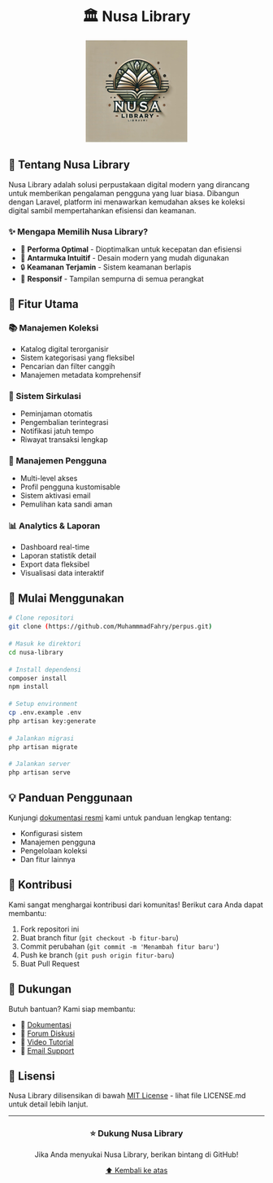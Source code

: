 <div align="center">
  
# 🏛️ Nusa Library

<p align="center">
  <img src="public/assets/img/img1.jpeg" alt="Nusa Library Logo" width="200">
</p>

</div>

## 🌟 Tentang Nusa Library

Nusa Library adalah solusi perpustakaan digital modern yang dirancang untuk memberikan pengalaman pengguna yang luar biasa. Dibangun dengan Laravel, platform ini menawarkan kemudahan akses ke koleksi digital sambil mempertahankan efisiensi dan keamanan.

### ✨ Mengapa Memilih Nusa Library?

- 🚀 **Performa Optimal** - Dioptimalkan untuk kecepatan dan efisiensi
- 🎯 **Antarmuka Intuitif** - Desain modern yang mudah digunakan
- 🔒 **Keamanan Terjamin** - Sistem keamanan berlapis
- 📱 **Responsif** - Tampilan sempurna di semua perangkat

## 🎯 Fitur Utama

### 📚 Manajemen Koleksi
- Katalog digital terorganisir
- Sistem kategorisasi yang fleksibel
- Pencarian dan filter canggih
- Manajemen metadata komprehensif

### 🔄 Sistem Sirkulasi
- Peminjaman otomatis
- Pengembalian terintegrasi
- Notifikasi jatuh tempo
- Riwayat transaksi lengkap

### 👥 Manajemen Pengguna
- Multi-level akses
- Profil pengguna kustomisable
- Sistem aktivasi email
- Pemulihan kata sandi aman

### 📊 Analytics & Laporan
- Dashboard real-time
- Laporan statistik detail
- Export data fleksibel
- Visualisasi data interaktif

## 🚀 Mulai Menggunakan

```bash
# Clone repositori
git clone (https://github.com/MuhammmadFahry/perpus.git)

# Masuk ke direktori
cd nusa-library

# Install dependensi
composer install
npm install

# Setup environment
cp .env.example .env
php artisan key:generate

# Jalankan migrasi
php artisan migrate

# Jalankan server
php artisan serve
```

## 💡 Panduan Penggunaan

Kunjungi [dokumentasi resmi](https://example.com/docs) kami untuk panduan lengkap tentang:
- Konfigurasi sistem
- Manajemen pengguna
- Pengelolaan koleksi
- Dan fitur lainnya

## 🤝 Kontribusi

Kami sangat menghargai kontribusi dari komunitas! Berikut cara Anda dapat membantu:

1. Fork repositori ini
2. Buat branch fitur (`git checkout -b fitur-baru`)
3. Commit perubahan (`git commit -m 'Menambah fitur baru'`)
4. Push ke branch (`git push origin fitur-baru`)
5. Buat Pull Request

## 📢 Dukungan

Butuh bantuan? Kami siap membantu:

- 📖 [Dokumentasi](https://example.com/docs)
- 💬 [Forum Diskusi](https://example.com/forum)
- 🎥 [Video Tutorial](https://example.com/tutorials)
- 📧 [Email Support](mailto:support@example.com)

## 📄 Lisensi

Nusa Library dilisensikan di bawah [MIT License](LICENSE.md) - lihat file LICENSE.md untuk detail lebih lanjut.

---

<div align="center">

### ⭐ Dukung Nusa Library

Jika Anda menyukai Nusa Library, berikan bintang di GitHub!

[⬆ Kembali ke atas](#-nusa-library)

</div>

